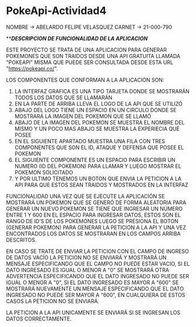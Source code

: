# PokeApi-Actividad4

NOMBRE -> ABELARDO FELIPE VELASQUEZ
CARNET -> 21-000-790

*************************************************DESCRIPCION DE FUNCIONALIDAD DE LA APLICACION***********************************************

ESTE PROYECTO SE TRATA DE UNA APLICACION PARA GENERAR POKEMONES QUE SON TRAIDOS DESDE UNA API GRATUITA LLAMADA "POKEAPI" MISMA QUE PUEDE SER CONSULTADA DESDE ESTA URL "https://pokeapi.co/".

LOS COMPONENTES QUE CONFORMAN A LA APLICACION SON:
1) LA INTERFAZ GRAFICA ES UNA TIPO TARJETA DONDE SE MOSTRARÁN TODOS LOS DATOS QUE SE LLAMARÁN
2) EN LA PARTE DE ARRIBA LLEVA EL LOGO DE LA API QUE SE UTILIZÓ
3) ABAJO DEL LOGO TIENE UN ESPACIO EN UN CIRCULO DONDE SE MOSTRARÁ LA IMAGEN DEL POKEMON QUE SE LLAMÓ
4) ABAJO DE LA IMAGEN DEL POKEMON SE MUESTRA EL NOMBRE DEL MISMO Y UN POCO MAS ABAJO SE MUESTRA LA EXPERIECIA QUE POSEE
5) EN EL SIGUIENTE APARTADO MUESTRA UNA FILA CON TRES COMPONENTES QUE SON EL ID, ATAQUE Y DEFENSA QUE POSEE EL POKEMON
6) EL SIGUIENTE COMPONENTE ES UN ESPACIO PARA ESCRIBIR UN NUMERO (ID DEL POKEMON) PARA LLAMAR Y LUEGO MOSTRAR EL POKEMON SOLICITADO
7) Y POR ULTIMO TENEMOS UN BOTON QUE ENVIA LA PETICION A LA API PARA QUE ESTOS SEAN TRAIDOS Y MOSTRADOS EN LA INTERFAZ

FUNCIONALIDAD
UNA VEZ QUE SE EJECUTE LA APLICACIÓN SE MOSTRARÁ UN POKEMON QUE SE GENERÓ DE FORMA ALEATORIA PARA GENERAR UN NUEVO POKEMON SE TIENE QUE INGRESAR UN NÚMERO ENTRE 1 Y 600 EN EL ESPACIO PARA INGRESAR DATOS, ESTOS SON EL RANGO DE ID'S DE LOS POKEMONES LUEGO SE PRESIONA EL BOTON (GENERAR POKEMON) PARA GENERAR LA PETICION A LA API Y UNA VEZ ENCONTRADOS LOS DATOS SE MOSTRARAN EN LOS CAMPOS ARRIBA DESCRITOS.

EN CASO SE TRATE DE ENVIAR LA PETICION CON EL CAMPO DE INGRESO DE DATOS VACÍO LA PETICION NO SE ENVIARÁ Y MOSTRARÁ UN MENSAJE ESPECIFICANDO QUE EL CAMPO NO PUEDE ESTAR VACIO, SI EL DATO INGRESADO ES IGUAL O MENOR A "0" SE MOSTRARÁ OTRA ADVERTENCIA ESPECIFICANDO QUE EL DATO INGRESADO NO PUEDE SER IGUAL O MENOR A "0", SI EL DATO INGRESADO ES MAYOR A "600" SE MOSTRARÁ NUEVAMENTE UN MENSAJE ESPECIFICANDO QUE EL DATO INGRESADO NO PUEDE SER MAYOR A "600", EN CUALQUIERA DE ESTOS CASOS LA PETICION NO SE ENVIARÁ.

LA PETICION A LA API UNICAMENTE SE ENVIARÁ SI SE INGRESAN LOS DATOS CORRECTAMENTE.
